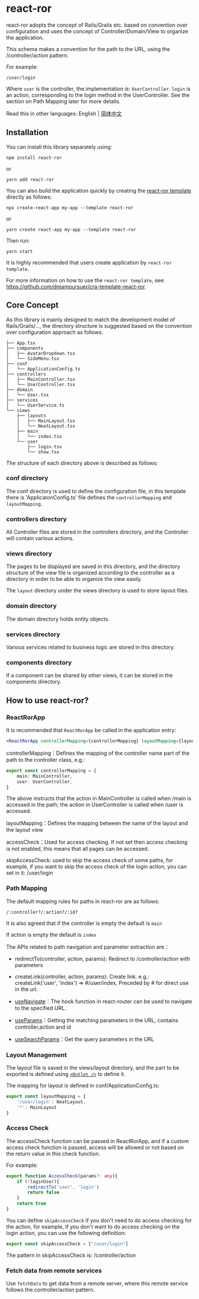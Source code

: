 # react-ror

react-ror adopts the concept of Rails/Grails etc. based on convention over configuration and uses the concept of Controller/Domain/View to organize the application.

This schema makes a convention for the path to the URL, using the /controller/action pattern.

For example:

```
/user/login
```

Where `user` is the controller, the implementation is: `UserController`.
`login` is an action, corresponding to the login method in the UserController.
See the section on Path Mapping later for more details.

Read this in other languages: English | [简体中文](README_zh-CN.md)

## Installation

You can install this library separately using:

```shell
npm install react-ror
```

or

```shell
yarn add react-ror
```

You can also build the application quickly by creating the [react-ror template](https://github.com/dreampursuer/cra-template-react-ror) directly as follows:

```shell
npx create-react-app my-app --template react-ror
```

or

```shell
yarn create react-app my-app --template react-ror
```

Then run:

```shell
yarn start
```

It is highly recommended that users create application by `react-ror template`.

For more information on how to use the `react-ror template`, see: https://github.com/dreampursuer/cra-template-react-ror.

## Core Concept

As this library is mainly designed to match the development model of Rails/Grails/..., the directory structure is suggested based on the convention over configuration approach as follows.

```
├── App.tsx
├── components
│   ├── AvatarDropdown.tsx
│   └── SideMenu.tsx
├── conf
│   └── ApplicationConfig.ts
├── controllers
│   ├── MainController.tsx
│   └── UserController.tsx
├── domain
│   └── User.tsx
├── services
│   └── UserService.ts
└── views
    ├── layouts
    │   ├── MainLayout.tsx
    │   └── NeatLayout.tsx
    ├── main
    │   └── index.tsx
    └── user
        ├── login.tsx
        └── show.tsx
```

The structure of each directory above is described as follows:

### conf directory

The conf directory is used to define the configuration file, in this template there is 'ApplicatonConfig.ts' file defines the `controllerMapping` and `layoutMapping`.

### controllers directory

All Controller files are stored in the controllers directory, and the Controller will contain various actions.

### views directory

The pages to be displayed are saved in this directory, and the directory structure of the view file is organized according to the controller as a directory in order to be able to organize the view easily.

The `layout` directory under the views directory is used to store layout files.

### domain directory

The domain directory holds entity objects.

### services directory

Various services related to business logic are stored in this directory.

### components directory

If a component can be shared by other views, it can be stored in the components directory.

## How to use react-ror?

### ReactRorApp

It is recommended that `ReactRorApp` be called in the application entry:

```jsx
<ReactRorApp controllerMapping={controllerMapping} layoutMapping={layoutMapping} accessCheck={AccessCheck} skipAccessCheck={skipAccessCheck} />
```

controllerMapping：Defines the mapping of the controller name part of the path to the controller class, e.g.:

```typescript
export const controllerMapping = {
    main: MainController,
    user: UserController,
}
```

The above instructs that the action in MainController is called when /main is accessed in the path; the action in UserController is called when /user is accessed.

layoutMapping：Defines the mapping between the name of the layout and the layout view

accessCheck：Used for access checking. If not set then access checking is not enabled, this means that all pages can be accessed.

skipAccessCheck: used to skip the access check of some paths, for example, if you want to skip the access check of the login action, you can set in it: /user/login

### Path Mapping

The default mapping rules for paths in react-ror are as follows:

```
/:controller?/:action?/:id?
```

It is also agreed that if the controller is empty the default is `main`

If action is empty the default is `index`

The APIs related to path navigation and parameter extraction are：

- redirectTo(controller, action, params): Redirect to /controller/action with parameters

- createLink(controller, action, params): Create link. e.g.: createLink('user', 'index') => #/user/index, Preceded by # for direct use in the url.

- [useNavigate](https://reactrouter.com/en/main/hooks/use-navigate)：The hook function in react-router can be used to navigate to the specified URL.

- [useParams](https://reactrouter.com/en/main/hooks/use-params)：Getting the matching parameters in the URL, contains controller,action and id

- [useSearchParams](https://reactrouter.com/en/main/hooks/use-search-params)：Get the query parameters in the URL

### Layout Management

The layout file is saved in the views/layout directory, and the part to be exported is defined using [`<Outlet />`](https://reactrouter.com/en/main/components/outlet) to define it.

The mapping for layout is defined in conf/ApplicationConfig.ts:

```javascript
export const layoutMapping = {
    '/user/login': NeatLayout,
    '*': MainLayout
}
```

### Access Check

The accessCheck function can be passed in ReactRorApp, and if a custom access check function is passed, access will be allowed or not based on the return value in this check function.

For example:

```typescript
export function AccessCheck(params?: any){
    if (!loginUser){
        redirectTo('user', 'login')
        return false
    }
    return true
}
```

You can define `skipAccessCheck` if you don't need to do access checking for the action, for example, if you don't want to do access checking on the login action, you can use the following definition:

```javascript
export const skipAccessCheck = ["/user/login"]
```

The pattern in skipAccessCheck is: /controller/action

### Fetch data from remote services

Use `fetchData` to get data from a remote server, where this remote service follows the controller/action pattern.